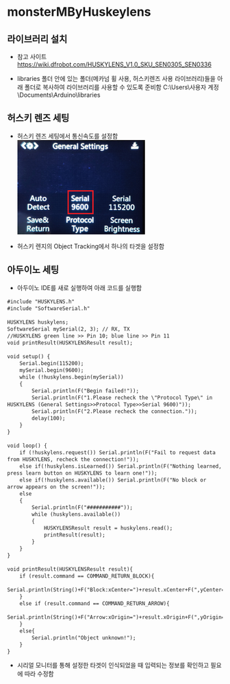 # monsterMByHuskeylens

## 라이브러리 설치
* 참고 사이트  
https://wiki.dfrobot.com/HUSKYLENS_V1.0_SKU_SEN0305_SEN0336  

* libraries 폴더 안에 있는 폴더(메카넘 휠 사용, 허스키렌즈 사용 라이브러리)들을 아래 폴더로 복사하여 라이브러리를 사용할 수 있도록 준비함
C:\Users\사용자 계정\Documents\Arduino\libraries

## 허스키 렌즈 세팅  
* 허스키 렌즈 세팅에서 통신속도를 설정함  
![](https://raw.githubusercontent.com/DFRobot/Wiki/master/SEN0305/image/UartMode.png)  

* 허스키 렌지의 Object Tracking에서 하나의 타겟을 설정함  


## 아두이노 세팅  
* 아두이노 IDE를 새로 실행하여 아래 코드를 실행함
```
#include "HUSKYLENS.h"
#include "SoftwareSerial.h"

HUSKYLENS huskylens;
SoftwareSerial mySerial(2, 3); // RX, TX
//HUSKYLENS green line >> Pin 10; blue line >> Pin 11
void printResult(HUSKYLENSResult result);

void setup() {
    Serial.begin(115200);
    mySerial.begin(9600);
    while (!huskylens.begin(mySerial))
    {
        Serial.println(F("Begin failed!"));
        Serial.println(F("1.Please recheck the \"Protocol Type\" in HUSKYLENS (General Settings>>Protocol Type>>Serial 9600)"));
        Serial.println(F("2.Please recheck the connection."));
        delay(100);
    }
}

void loop() {
    if (!huskylens.request()) Serial.println(F("Fail to request data from HUSKYLENS, recheck the connection!"));
    else if(!huskylens.isLearned()) Serial.println(F("Nothing learned, press learn button on HUSKYLENS to learn one!"));
    else if(!huskylens.available()) Serial.println(F("No block or arrow appears on the screen!"));
    else
    {
        Serial.println(F("###########"));
        while (huskylens.available())
        {
            HUSKYLENSResult result = huskylens.read();
            printResult(result);
        }    
    }
}

void printResult(HUSKYLENSResult result){
    if (result.command == COMMAND_RETURN_BLOCK){
        Serial.println(String()+F("Block:xCenter=")+result.xCenter+F(",yCenter=")+result.yCenter+F(",width=")+result.width+F(",height=")+result.height+F(",ID=")+result.ID);
    }
    else if (result.command == COMMAND_RETURN_ARROW){
        Serial.println(String()+F("Arrow:xOrigin=")+result.xOrigin+F(",yOrigin=")+result.yOrigin+F(",xTarget=")+result.xTarget+F(",yTarget=")+result.yTarget+F(",ID=")+result.ID);
    }
    else{
        Serial.println("Object unknown!");
    }
}
```

* 시리얼 모니터를 통해 설정한 타겟이 인식되었을 때 입력되는 정보를 확인하고 필요에 따라 수정함  
